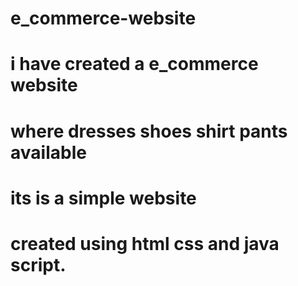 # e_commerce-website
# i have created a e_commerce website
# where dresses shoes shirt pants available
# its is a simple website
# created using html css and java script.
